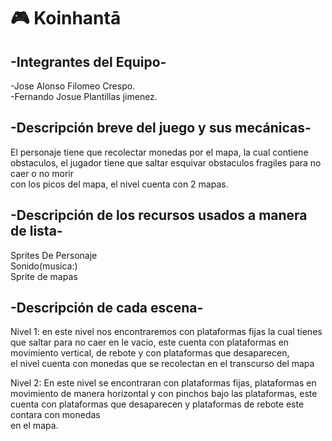 # 🎮 Koinhantā

## -Integrantes del Equipo-
-Jose Alonso Filomeo Crespo.  
-Fernando Josue Plantillas jimenez.  


## -Descripción breve del juego y sus mecánicas-
El personaje tiene que recolectar monedas por el mapa, la cual contiene obstaculos, el jugador tiene que saltar esquivar obstaculos fragiles para no caer o no morir  
con los picos del mapa, el nivel cuenta con 2 mapas.  


## -Descripción de los recursos usados a manera de lista-
Sprites De Personaje  
Sonido(musica:)  
Sprite de mapas  


## -Descripción de cada escena-
Nivel 1: en este nivel nos encontraremos con plataformas fijas la cual tienes que saltar para no caer en le vacio, este cuenta con plataformas en movimiento vertical, de rebote y con plataformas que desaparecen,  
el nivel cuenta con monedas que se recolectan en el transcurso del mapa  
  
Nivel 2: En este nivel se encontraran con plataformas fijas, plataformas en movimiento de manera horizontal y con pinchos bajo las plataformas, este cuenta con plataformas que desaparecen y plataformas de rebote este contara con monedas  
en el mapa.  

